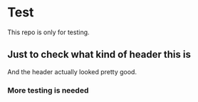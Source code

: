 # Test
This repo is only for testing.

## Just to check what kind of header this is
And the header actually looked pretty good.

### More testing is needed
